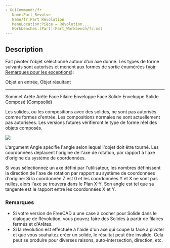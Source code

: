 ```yaml
---
- GuiCommand:/fr
   Name:Part_Revolve
   Name/fr:Part Révolution
   MenuLocation:Pièce → Révolution...
   Workbenches:[Part](Part_Workbench/fr.md)
---
```


## Description

Fait pivoter l\'objet sélectionné autour d\'un axe donné. Les types de forme suivants sont autorisés et mènent aux formes de sortie énumérées ([Voir Remarques pour les exceptions](#Remarques.md)):

  Objet en entrée,   Objet résultant
  ------------------ ----------------------------
  Sommet             Arête
  Arête              Face
  Filaire            Enveloppe
  Face               Solide
  Enveloppe          Solide Composé (Compsolid)

Les solides, ou les compositions avec des solides, ne sont pas autorisés comme formes d\'entrée. Les compositions normales ne sont actuellement pas autorisées. Les versions futures vérifieront le type de forme réel des objets composés.

![](images/Dialog-revolve.png )

L\'argument Angle spécifie l\'angle selon lequel l\'objet doit être tourné. Les coordonnées déplacent l\'origine de l\'axe de rotation, par rapport à l\'axe d\'origine du système de coordonnées.

Si vous sélectionnez un axe défini par l\'utilisateur, les nombres définissent la direction de l\'axe de rotation par rapport au système de coordonnées d\'origine: Si la coordonnée Z est 0 et les coordonnées Y et X ne sont pas nulles, alors l\'axe se trouvera dans le Plan X-Y. Son angle est tel que sa tangente est le rapport entre les coordonnées X et Y.

### Remarques

-   Si votre version de FreeCAD a une case à cocher pour Solide dans le dialogue de Révolution, vous pouvez faire des Solides à partir de filaires fermés et d\'Arêtes.
-   Si la révolution est effectuée à l\'aide d\'un axe qui coupe la face à pivoter et que vous souhaitez créer un solide, le résultat peut être invalide. Cela peut se produire pour diverses raisons, auto-intersection, direction, etc.





  
